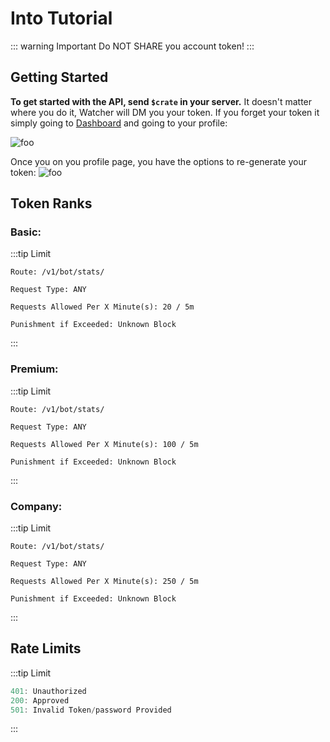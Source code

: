 # Into Tutorial


::: warning Important
Do NOT SHARE you account token!
:::

## Getting Started

**To get started with the API, send `$crate` in your server.** It doesn't matter where you do it, Watcher will DM you your token. If you forget your token it simply going to [Dashboard](https://watcherbot.xyz/) and going to your profile:


<img :src="$withBase('https://i.ibb.co/qCpPCtf/szqec43ft-r6bnjh.png')" alt="foo">


Once you on you profile page, you have the options to re-generate your token:
<img :src="$withBase('https://i.ibb.co/SRn2WpB/ewsrgearg.png')" alt="foo">

## Token Ranks

### Basic:

:::tip Limit
```
Route: /v1/bot/stats/

Request Type: ANY

Requests Allowed Per X Minute(s): 20 / 5m

Punishment if Exceeded: Unknown Block
```
:::

### Premium:

:::tip Limit
```
Route: /v1/bot/stats/

Request Type: ANY

Requests Allowed Per X Minute(s): 100 / 5m

Punishment if Exceeded: Unknown Block
```
:::

### Company:

:::tip Limit
```
Route: /v1/bot/stats/

Request Type: ANY

Requests Allowed Per X Minute(s): 250 / 5m

Punishment if Exceeded: Unknown Block
```
:::


## Rate Limits

:::tip Limit

```js
401: Unauthorized
200: Approved
501: Invalid Token/password Provided
```
:::
